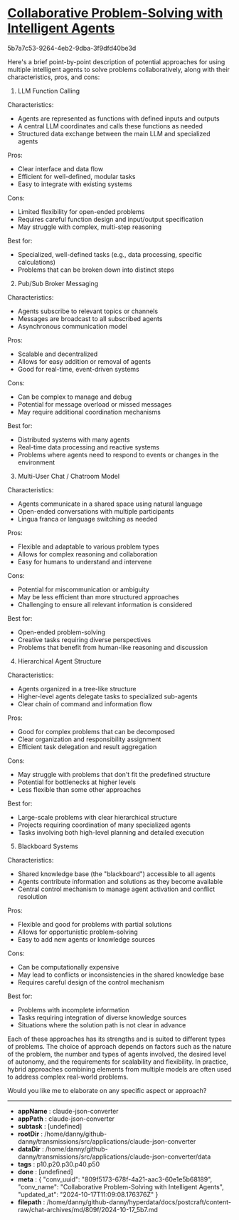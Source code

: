 # [Collaborative Problem-Solving with Intelligent Agents](https://claude.ai/chat/809f5173-678f-4a21-aac3-60e1e5b68189)

5b7a7c53-9264-4eb2-9dba-3f9dfd40be3d

 Here's a brief point-by-point description of potential approaches for using multiple intelligent agents to solve problems collaboratively, along with their characteristics, pros, and cons:

1. LLM Function Calling

Characteristics:
- Agents are represented as functions with defined inputs and outputs
- A central LLM coordinates and calls these functions as needed
- Structured data exchange between the main LLM and specialized agents

Pros:
- Clear interface and data flow
- Efficient for well-defined, modular tasks
- Easy to integrate with existing systems

Cons:
- Limited flexibility for open-ended problems
- Requires careful function design and input/output specification
- May struggle with complex, multi-step reasoning

Best for:
- Specialized, well-defined tasks (e.g., data processing, specific calculations)
- Problems that can be broken down into distinct steps

2. Pub/Sub Broker Messaging

Characteristics:
- Agents subscribe to relevant topics or channels
- Messages are broadcast to all subscribed agents
- Asynchronous communication model

Pros:
- Scalable and decentralized
- Allows for easy addition or removal of agents
- Good for real-time, event-driven systems

Cons:
- Can be complex to manage and debug
- Potential for message overload or missed messages
- May require additional coordination mechanisms

Best for:
- Distributed systems with many agents
- Real-time data processing and reactive systems
- Problems where agents need to respond to events or changes in the environment

3. Multi-User Chat / Chatroom Model

Characteristics:
- Agents communicate in a shared space using natural language
- Open-ended conversations with multiple participants
- Lingua franca or language switching as needed

Pros:
- Flexible and adaptable to various problem types
- Allows for complex reasoning and collaboration
- Easy for humans to understand and intervene

Cons:
- Potential for miscommunication or ambiguity
- May be less efficient than more structured approaches
- Challenging to ensure all relevant information is considered

Best for:
- Open-ended problem-solving
- Creative tasks requiring diverse perspectives
- Problems that benefit from human-like reasoning and discussion

4. Hierarchical Agent Structure

Characteristics:
- Agents organized in a tree-like structure
- Higher-level agents delegate tasks to specialized sub-agents
- Clear chain of command and information flow

Pros:
- Good for complex problems that can be decomposed
- Clear organization and responsibility assignment
- Efficient task delegation and result aggregation

Cons:
- May struggle with problems that don't fit the predefined structure
- Potential for bottlenecks at higher levels
- Less flexible than some other approaches

Best for:
- Large-scale problems with clear hierarchical structure
- Projects requiring coordination of many specialized agents
- Tasks involving both high-level planning and detailed execution

5. Blackboard Systems

Characteristics:
- Shared knowledge base (the "blackboard") accessible to all agents
- Agents contribute information and solutions as they become available
- Central control mechanism to manage agent activation and conflict resolution

Pros:
- Flexible and good for problems with partial solutions
- Allows for opportunistic problem-solving
- Easy to add new agents or knowledge sources

Cons:
- Can be computationally expensive
- May lead to conflicts or inconsistencies in the shared knowledge base
- Requires careful design of the control mechanism

Best for:
- Problems with incomplete information
- Tasks requiring integration of diverse knowledge sources
- Situations where the solution path is not clear in advance

Each of these approaches has its strengths and is suited to different types of problems. The choice of approach depends on factors such as the nature of the problem, the number and types of agents involved, the desired level of autonomy, and the requirements for scalability and flexibility. In practice, hybrid approaches combining elements from multiple models are often used to address complex real-world problems.

Would you like me to elaborate on any specific aspect or approach?

---

* **appName** : claude-json-converter
* **appPath** : claude-json-converter
* **subtask** : [undefined]
* **rootDir** : /home/danny/github-danny/transmissions/src/applications/claude-json-converter
* **dataDir** : /home/danny/github-danny/transmissions/src/applications/claude-json-converter/data
* **tags** : p10.p20.p30.p40.p50
* **done** : [undefined]
* **meta** : {
  "conv_uuid": "809f5173-678f-4a21-aac3-60e1e5b68189",
  "conv_name": "Collaborative Problem-Solving with Intelligent Agents",
  "updated_at": "2024-10-17T11:09:08.176376Z"
}
* **filepath** : /home/danny/github-danny/hyperdata/docs/postcraft/content-raw/chat-archives/md/809f/2024-10-17_5b7.md